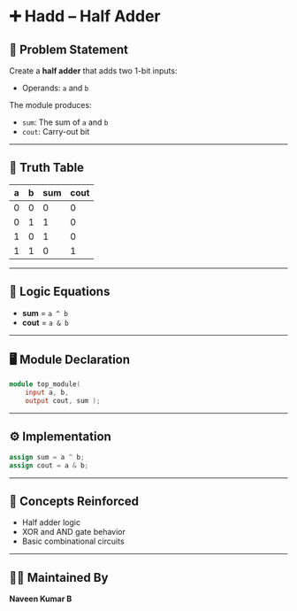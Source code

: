 # ➕ Hadd – Half Adder

## 📘 Problem Statement

Create a **half adder** that adds two 1-bit inputs:
- Operands: `a` and `b`

The module produces:
- `sum`: The sum of `a` and `b`
- `cout`: Carry-out bit

---

## 🧮 Truth Table

| a | b | sum | cout |
|---|---|-----|------|
| 0 | 0 |  0  |  0   |
| 0 | 1 |  1  |  0   |
| 1 | 0 |  1  |  0   |
| 1 | 1 |  0  |  1   |

---

## 🧠 Logic Equations

- **sum**  = `a ^ b`  
- **cout** = `a & b`

---

## 🖥️ Module Declaration

```verilog
module top_module( 
    input a, b,
    output cout, sum );
```

---

## ⚙️ Implementation

```verilog
assign sum = a ^ b;
assign cout = a & b;
```

---


## 🧩 Concepts Reinforced

- Half adder logic
- XOR and AND gate behavior
- Basic combinational circuits

---

## 🧑‍💻 Maintained By

**Naveen Kumar B**
